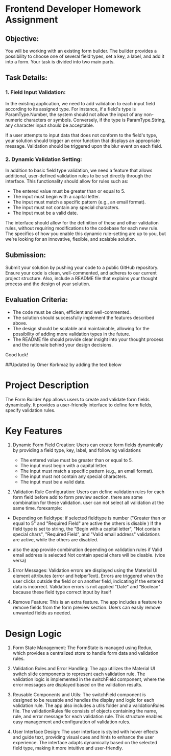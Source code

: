 # Frontend Developer Homework Assignment

## Objective:

You will be working with an existing form builder. The builder provides a possibility to choose one of several field types, set a key, a label, and add it into a form. Your task is divided into two main parts.

## Task Details:

### 1. Field Input Validation:

In the existing application, we need to add validation to each input field according to its assigned type. For instance, if a field's type is ParamType.Number, the system should not allow the input of any non-numeric characters or symbols. Conversely, if the type is ParamType.String, any character input should be acceptable.

If a user attempts to input data that does not conform to the field's type, your solution should trigger an error function that displays an appropriate message. Validation should be triggered upon the blur event on each field.

### 2. Dynamic Validation Setting:

In addition to basic field type validation, we need a feature that allows additional, user-defined validation rules to be set directly through the interface. This functionality should allow for rules such as:

- The entered value must be greater than or equal to 5.
- The input must begin with a capital letter.
- The input must match a specific pattern (e.g., an email format).
- The input must not contain any special characters.
- The input must be a valid date. 

The interface should allow for the definition of these and other validation rules, without requiring modifications to the codebase for each new rule. The specifics of how you enable this dynamic rule-setting are up to you, but we're looking for an innovative, flexible, and scalable solution.

## Submission:

Submit your solution by pushing your code to a public GitHub repository. Ensure your code is clean, well-commented, and adheres to our current project structure. Also, include a README file that explains your thought process and the design of your solution.

## Evaluation Criteria:

- The code must be clean, efficient and well-commented.
- The solution should successfully implement the features described above.
- The design should be scalable and maintainable, allowing for the possibility of adding more validation types in the future.
- The README file should provide clear insight into your thought process and the rationale behind your design decisions.

Good luck!







##Updated by Omer Korkmaz by adding the text below


# Project Description

The Form Builder App allows users to create and validate form fields dynamically. It provides a user-friendly interface to define form fields, specify validation rules.

# Key Features

1. Dynamic Form Field Creation: Users can create form fields dynamically by providing a field type, key, label, and following validations 
    - The entered value must be greater than or equal to 5.
    - The input must begin with a capital letter.
    - The input must match a specific pattern (e.g., an email format).
    - The input must not contain any special characters.
    - The input must be a valid date.

2. Validation Rule Configuration: Users can define validation rules for each form field before add to form preview section. there are some combination for these validation. user can not select all validation at the same time. forexample:
 
  - Depending on fieldtype:
if selected fieldtype is number ("Greater than or equal to 5" and "Required Field" are active the others is disable )
If the field type is set to string, the "Begin with a capital letter", "Not contain special chars", "Required Field", and "Valid email address" validations are active, while the others are disabled. 

  - also the app provide combination depending on validation rules 
   if Valid email address is selected Not contain special chars will be disable. (vice versa)


3. Error Messages: Validation errors are displayed using the Material UI element attributes (error and helperText). Errors are triggered when the user clicks outside the field or on another field, indicating if the entered data is incorrect. Validation errors is not applied "Date" and "Boolean"  because these field type correct input by itself

4. Remove Feature:  This is an extra feature. The app includes a feature to remove fields from the form preview section. Users can easily remove unwanted fields as needed.


# Design Logic

 1. Form State Management: The FormState is managed using Redux, which provides a centralized store to handle form data and validation rules. 

2. Validation Rules and Error Handling: The app utilizes the Material UI switch slide components to represent each validation rule. The validation logic is implemented in the switchField component, where the error messages are displayed based on the validation results.

3. Reusable Components and Utils: The switchField component is designed to be reusable and handles the display and logic for each validation rule. The app also includes a utils folder and a validationRules file. The validationRules file consists of objects containing the name, rule, and error message for each validation rule. This structure enables easy management and configuration of validation rules.

4. User Interface Design: The user interface is styled with hover effects and guide text, providing visual cues and hints to enhance the user experience. The interface adapts dynamically based on the selected field type, making it more intuitive and user-friendly.
